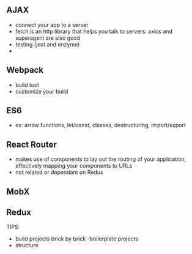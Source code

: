 ## AJAX
- connect your app to a server
- fetch is an http library that helps you talk to servers. axios and superagent are also good
- testing (jest and enzyme)
- 

## Webpack
- build tool
- customize your build

## ES6
- ex: arrow functions, let/const, classes, destructuring, import/export
 
## React Router
- makes use of components to lay out the routing of your application, effectively mapping your components to URLs
- not related or dependant on Redux

## MobX

## Redux

TIPS:
- build projects brick by brick
-boilerplate projects
- structure


